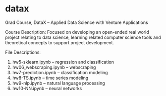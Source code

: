# datax
Grad Course, DataX – Applied Data Science with Venture Applications

Course Description: Focused on developing an open-ended real world project relating to data science, learning related computer science tools and theoretical concepts to support project development.

File Descriptions:
  1. hw5-sklearn.ipynb – regression and classification
  2. hw06_webscraping.ipynb – webscraping
  3. hw7-prediction.ipynb – classification modeling
  4. hw8-TS.ipynb – time series modeling
  5. hw9-nlp.ipynb – natural language processing
  6. hw10-NN.ipynb – neural networks
